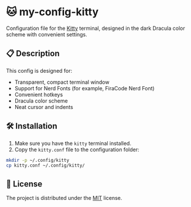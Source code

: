 # 🐱 my-config-kitty

Configuration file for the [Kitty](https://sw.kovidgoyal.net/kitty/) terminal, designed in the dark Dracula color scheme with convenient settings.

## 📋 Description

This config is designed for:

- Transparent, compact terminal window
- Support for Nerd Fonts (for example, FiraCode Nerd Font)
- Convenient hotkeys
- Dracula color scheme
- Neat cursor and indents

## 🛠 Installation

1. Make sure you have the `kitty` terminal installed.
2. Copy the `kitty.conf` file to the configuration folder:

```bash
mkdir -p ~/.config/kitty
cp kitty.conf ~/.config/kitty/
```

## 📄 License

The project is distributed under the [MIT](LICENSE) license.
